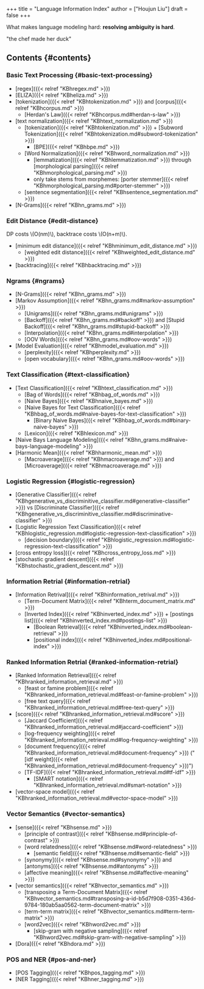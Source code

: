 +++
title = "Language Information Index"
author = ["Houjun Liu"]
draft = false
+++

What makes language modeling hard: **resolving ambiguity is hard**.

"the chef made her duck"


## Contents {#contents}


### Basic Text Processing {#basic-text-processing}

-   [regex]({{< relref "KBhregex.md" >}})
-   [ELIZA]({{< relref "KBheliza.md" >}})
-   [tokenization]({{< relref "KBhtokenization.md" >}}) and [corpus]({{< relref "KBhcorpus.md" >}})
    -   [Herdan's Law]({{< relref "KBhcorpus.md#herdan-s-law" >}})
-   [text normalization]({{< relref "KBhtext_normalization.md" >}})
    -   [tokenization]({{< relref "KBhtokenization.md" >}}) + [Subword Tokenization]({{< relref "KBhtokenization.md#subword-tokenization" >}})
        -   [BPE]({{< relref "KBhbpe.md" >}})
    -   [Word Normalization]({{< relref "KBhword_normalization.md" >}})
        -   [lemmatization]({{< relref "KBhlemmatization.md" >}}) through [morphological parsing]({{< relref "KBhmorphological_parsing.md" >}})
        -   only take stems from morphemes: [porter stemmer]({{< relref "KBhmorphological_parsing.md#porter-stemmer" >}})
    -   [sentence segmentation]({{< relref "KBhsentence_segmentation.md" >}})
-   [N-Grams]({{< relref "KBhn_grams.md" >}})


### Edit Distance {#edit-distance}

DP costs \\(O(nm)\\), backtrace costs \\(O(n+m)\\).

-   [minimum edit distance]({{< relref "KBhminimum_edit_distance.md" >}})
    -   [weighted edit distance]({{< relref "KBhweighted_edit_distance.md" >}})
-   [backtracing]({{< relref "KBhbacktracing.md" >}})


### Ngrams {#ngrams}

-   [N-Grams]({{< relref "KBhn_grams.md" >}})
-   [Markov Assumption]({{< relref "KBhn_grams.md#markov-assumption" >}})
    -   [Unigrams]({{< relref "KBhn_grams.md#unigrams" >}})
    -   [Backoff]({{< relref "KBhn_grams.md#backoff" >}}) and [Stupid Backoff]({{< relref "KBhn_grams.md#stupid-backoff" >}})
    -   [Interpolation]({{< relref "KBhn_grams.md#interpolation" >}})
    -   [OOV Words]({{< relref "KBhn_grams.md#oov-words" >}})
-   [Model Evaluation]({{< relref "KBhmodel_evaluation.md" >}})
    -   [perplexity]({{< relref "KBhperplexity.md" >}})
    -   [open vocabulary]({{< relref "KBhn_grams.md#oov-words" >}})


### Text Classification {#text-classification}

-   [Text Classification]({{< relref "KBhtext_classification.md" >}})
    -   [Bag of Words]({{< relref "KBhbag_of_words.md" >}})
    -   [Naive Bayes]({{< relref "KBhnaive_bayes.md" >}})
    -   [Naive Bayes for Text Classification]({{< relref "KBhbag_of_words.md#naive-bayes-for-text-classification" >}})
        -   [Binary Naive Bayes]({{< relref "KBhbag_of_words.md#binary-naive-bayes" >}})
    -   [Lexicon]({{< relref "KBhlexicon.md" >}})
-   [Naive Bays Language Modeling]({{< relref "KBhn_grams.md#naive-bays-language-modeling" >}})
-   [Harmonic Mean]({{< relref "KBhharmonic_mean.md" >}})
    -   [Macroaverage]({{< relref "KBhmacroaverage.md" >}}) and [Microaverage]({{< relref "KBhmacroaverage.md" >}})


### Logistic Regression {#logistic-regression}

-   [Generative Classifier]({{< relref "KBhgenerative_vs_discriminitive_classifier.md#generative-classifier" >}}) vs [Discriminate Classifier]({{< relref "KBhgenerative_vs_discriminitive_classifier.md#discriminative-classifier" >}})
-   [Logistic Regression Text Classification]({{< relref "KBhlogistic_regression.md#logistic-regression-text-classification" >}})
    -   [decision boundary]({{< relref "KBhlogistic_regression.md#logistic-regression-text-classification" >}})
-   [cross entropy loss]({{< relref "KBhcross_entropy_loss.md" >}})
-   [stochastic gradient descent]({{< relref "KBhstochastic_gradient_descent.md" >}})


### Information Retrial {#information-retrial}

-   [Information Retrival]({{< relref "KBhinformation_retrival.md" >}})
    -   [Term-Document Matrix]({{< relref "KBhterm_document_matrix.md" >}})
    -   [Inverted Index]({{< relref "KBhinverted_index.md" >}}) + [postings list]({{< relref "KBhinverted_index.md#postings-list" >}})
        -   [Boolean Retrieval]({{< relref "KBhinverted_index.md#boolean-retrieval" >}})
        -   [positional index]({{< relref "KBhinverted_index.md#positional-index" >}})


### Ranked Information Retrial {#ranked-information-retrial}

-   [Ranked Information Retrieval]({{< relref "KBhranked_information_retrieval.md" >}})
    -   [feast or famine problem]({{< relref "KBhranked_information_retrieval.md#feast-or-famine-problem" >}})
    -   [free text query]({{< relref "KBhranked_information_retrieval.md#free-text-query" >}})
-   [score]({{< relref "KBhranked_information_retrieval.md#score" >}})
    -   [Jaccard Coefficient]({{< relref "KBhranked_information_retrieval.md#jaccard-coefficient" >}})
    -   [log-frequency weighting]({{< relref "KBhranked_information_retrieval.md#log-frequency-weighting" >}})
    -   [document frequency]({{< relref "KBhranked_information_retrieval.md#document-frequency" >}}) ("[idf weight]({{< relref "KBhranked_information_retrieval.md#document-frequency" >}})")
    -   [TF-IDF]({{< relref "KBhranked_information_retrieval.md#tf-idf" >}})
        -   [SMART notation]({{< relref "KBhranked_information_retrieval.md#smart-notation" >}})
-   [vector-space model]({{< relref "KBhranked_information_retrieval.md#vector-space-model" >}})


### Vector Semantics {#vector-semantics}

-   [sense]({{< relref "KBhsense.md" >}})
    -   [principle of contrast]({{< relref "KBhsense.md#principle-of-contrast" >}})
    -   [word relatedness]({{< relref "KBhsense.md#word-relatedness" >}})
        -   [semantic field]({{< relref "KBhsense.md#semantic-field" >}})
    -   [synonymy]({{< relref "KBhsense.md#synonymy" >}}) and [antonyms]({{< relref "KBhsense.md#antonyms" >}})
    -   [affective meaning]({{< relref "KBhsense.md#affective-meaning" >}})
-   [vector semantics]({{< relref "KBhvector_semantics.md" >}})
    -   [transposing a Term-Document Matrix]({{< relref "KBhvector_semantics.md#transposing-a-id-b5d7f908-0351-436d-9784-180ab5aa0562-term-document-matrix" >}})
    -   [term-term matrix]({{< relref "KBhvector_semantics.md#term-term-matrix" >}})
    -   [word2vec]({{< relref "KBhword2vec.md" >}})
        -   [skip-gram with negative sampling]({{< relref "KBhword2vec.md#skip-gram-with-negative-sampling" >}})
-   [Dora]({{< relref "KBhdora.md" >}})


### POS and NER {#pos-and-ner}

-   [POS Tagging]({{< relref "KBhpos_tagging.md" >}})
-   [NER Tagging]({{< relref "KBhner_tagging.md" >}})
